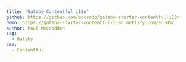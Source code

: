 ```yaml
---
title: "Gatsby Contentful i18n"
github: https://github.com/mccrodp/gatsby-starter-contentful-i18n
demo: https://gatsby-starter-contentful-i18n.netlify.com/en-US/
author: Paul McCrodden
ssg:
  - Gatsby
cms:
  - Contentful
---
```

